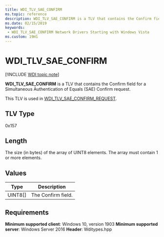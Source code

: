 ```yaml
---
title: WDI_TLV_SAE_CONFIRM
ms.topic: reference
description: WDI_TLV_SAE_CONFIRM is a TLV that contains the Confirm field for a Simultaneous Authentication of Equals (SAE) Confirm request.
ms.date: 02/15/2019
keywords:
 - WDI_TLV_SAE_CONFIRM Network Drivers Starting with Windows Vista
ms.custom: 19H1
---
```


# WDI_TLV_SAE_CONFIRM

[!INCLUDE [WDI topic note](../includes/wdi-version-warning.md)]

**WDI_TLV_SAE_CONFIRM** is a TLV that contains the Confirm field for a Simultaneous Authentication of Equals (SAE) Confirm request.

This TLV is used in [WDI_TLV_SAE_CONFIRM_REQUEST](wdi-tlv-sae-confirm-request.md).

## TLV Type

0x157

## Length

The size (in bytes) of the array of UINT8 elements. The array must contain 1 or more elements.

## Values

| Type | Description |
| --- | --- |
| UINT8[] | The Confirm field. |

## Requirements

**Minimum supported client**: Windows 10, version 1903
**Minimum supported server**: Windows Server 2016
**Header**: Wditypes.hpp

